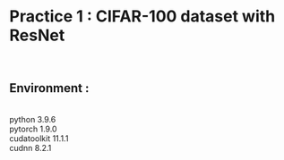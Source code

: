 # Practice 1 : CIFAR-100 dataset with ResNet
<br>

## Environment : 
<br>
python                    3.9.6 <br>
pytorch                   1.9.0 <br>
cudatoolkit               11.1.1 <br>
cudnn                     8.2.1 <br>
